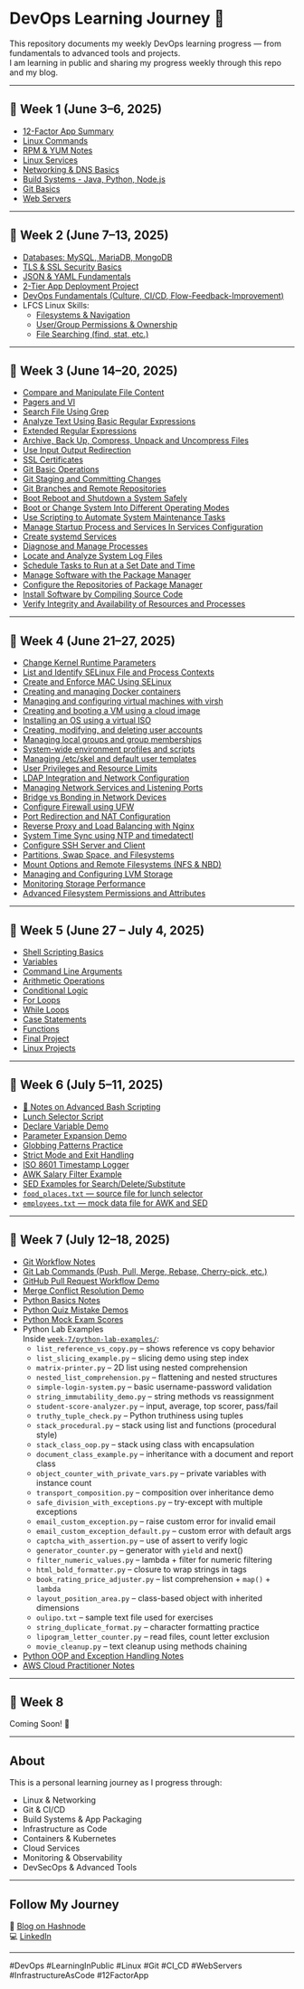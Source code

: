 # DevOps Learning Journey 🚀

This repository documents my weekly DevOps learning progress — from fundamentals to advanced tools and projects.  
I am learning in public and sharing my progress weekly through this repo and my blog.

---

## 📅 Week 1 (June 3–6, 2025)

- [12-Factor App Summary](week-1/12-factor-app-summary.md)
- [Linux Commands](week-1/linux-commands.md)
- [RPM & YUM Notes](week-1/rpm-yum-notes.md)
- [Linux Services](week-1/linux-services.md)
- [Networking & DNS Basics](week-1/networking-dns-basics.md)
- [Build Systems - Java, Python, Node.js](week-1/build-systems-java-python-node.md)
- [Git Basics](week-1/git-basics.md)
- [Web Servers](week-1/web-servers.md)

---

## 📅 Week 2 (June 7–13, 2025)
- [Databases: MySQL, MariaDB, MongoDB](week-2/databases.md)
- [TLS & SSL Security Basics](week-2/tls-ssl.md)
- [JSON & YAML Fundamentals](week-2/json-yaml-basic.md)
- [2-Tier App Deployment Project](week-2/2-tier-deployment.md)
- [DevOps Fundamentals (Culture, CI/CD, Flow-Feedback-Improvement)](week-2/devops-fundamentals.md)
- LFCS Linux Skills:
  - [Filesystems & Navigation](week-2/filesystems-and-navigation.md)
  - [User/Group Permissions & Ownership](week-2/user-groups-perms-ownership.md)
  - [File Searching (find, stat, etc.)](week-2/file-searching.md)

---

## 📅 Week 3 (June 14–20, 2025)
- [Compare and Manipulate File Content](week-3/comparing-manipulating-files.md)
- [Pagers and VI](week-3/pagers-vi.md)
- [Search File Using Grep](week-3/grep.md)
- [Analyze Text Using Basic Regular Expressions](week-3/basic-regex.md)
- [Extended Regular Expressions](week-3/extended-regex.md)
- [Archive, Back Up, Compress, Unpack and Uncompress Files](week-3/archive-compress-backup.md)
- [Use Input Output Redirection](week-3/input-output-redirection.md)
- [SSL Certificates](week-3/ssl-certificates.md)
- [Git Basic Operations](week-3/git-basics.md)
- [Git Staging and Committing Changes](week-3/git-staging-committing.md)
- [Git Branches and Remote Repositories](week-3/git-branches-remote-repositories.md)
- [Boot Reboot and Shutdown a System Safely](week-3/boot-reboot-shutdown.md)
- [Boot or Change System Into Different Operating Modes](week-3/operating-modes.md)
- [Use Scripting to Automate System Maintenance Tasks](week-3/scripting-to-automate.md)
- [Manage Startup Process and Services In Services Configuration](week-3/startup-process-services.md)
- [Create systemd Services](week-3/systemd-services.md)
- [Diagnose and Manage Processes](week-3/diagnose-manage-processes.md)
- [Locate and Analyze System Log Files](week-3/system-log-files.md)
- [Schedule Tasks to Run at a Set Date and Time](week-3/schedule-tasks.md)
- [Manage Software with the Package Manager](week-3/package-manager.md)
- [Configure the Repositories of Package Manager](week-3/configure-package-manager.md)
- [Install Software by Compiling Source Code](week-3/compiling-source-code.md)
- [Verify Integrity and Availability of Resources and Processes](week-3/verify-integrity-availability.md)
  
---
## 📅 Week 4 (June 21–27, 2025)

- [Change Kernel Runtime Parameters](week-4/kernel-parameters.md)
- [List and Identify SELinux File and Process Contexts](week-4/selinux-contexts.md)
- [Create and Enforce MAC Using SELinux](week-4/selinux-mac-enforcement.md)
- [Creating and managing Docker containers](week-4/containers.md)
- [Managing and configuring virtual machines with virsh](week-4/vms-basics.md)
- [Creating and booting a VM using a cloud image](week-4/vms-installation.md)
- [Installing an OS using a virtual ISO](week-4/vms-install-from-iso.md)
- [Creating, modifying, and deleting user accounts](week-4/user-management.md)
- [Managing local groups and group memberships](week-4/group-management.md)
- [System-wide environment profiles and scripts](week-4/env-management.md)
- [Managing /etc/skel and default user templates](week-4/template-env.md)
- [User Privileges and Resource Limits](week-4/user-privileges-resource-limits.md)
- [LDAP Integration and Network Configuration](week-4/ldap-network-config.md)
- [Managing Network Services and Listening Ports](week-4/network-services.md)
- [Bridge vs Bonding in Network Devices](week-4/bridge-vs-bonding.md)
- [Configure Firewall using UFW](week-4/firewall-ufw.md)
- [Port Redirection and NAT Configuration](week-4/port-redirection-nat.md)
- [Reverse Proxy and Load Balancing with Nginx](week-4/nginx-reverseproxy-loadbalancer.md)
- [System Time Sync using NTP and timedatectl](week-4/htp-time-sync.md)
- [Configure SSH Server and Client](week-4/ssh-server-client.md)
- [Partitions, Swap Space, and Filesystems](week-4/partitions-and-filesystems.md)
- [Mount Options and Remote Filesystems (NFS & NBD)](week-4/mount-options-and-remote-fs.md)
- [Managing and Configuring LVM Storage](week-4/lvm-storage.md)
- [Monitoring Storage Performance](week-4/storage-monitoring.md)
- [Advanced Filesystem Permissions and Attributes](week-4/advanced-fs-permissions.md)

---

## 📅 Week 5 (June 27 – July 4, 2025)

- [Shell Scripting Basics](week-5/basics)
- [Variables](week-5/variables)
- [Command Line Arguments](week-5/command-line-arguments)
- [Arithmetic Operations](week-5/arithmethic-operations)
- [Conditional Logic](week-5/conditional-logic)
- [For Loops](week-5/for-loops)
- [While Loops](week-5/while-loops)
- [Case Statements](week-5/case-statements)
- [Functions](week-5/functions)
- [Final Project](week-5/final-project)
- [Linux Projects](https://github.com/Anandhu97461/linux-projects)

---

## 📅 Week 6 (July 5–11, 2025)
- [📝 Notes on Advanced Bash Scripting](week-6/notes.md)
- [Lunch Selector Script](week-6/lunch_selector.sh)
- [Declare Variable Demo](week-6/declare_demo.sh)
- [Parameter Expansion Demo](week-6/parameter_expansion.sh)
- [Globbing Patterns Practice](week-6/globbing_patterns.sh)
- [Strict Mode and Exit Handling](week-6/strict_mode_demo.sh)
- [ISO 8601 Timestamp Logger](week-6/timestamp_logger.sh)
- [AWK Salary Filter Example](week-6/awk_salary_filter.sh)
- [SED Examples for Search/Delete/Substitute](week-6/sed_examples.sh)
- [`food_places.txt` — source file for lunch selector](week-6/food_places.txt)  
- [`employees.txt` — mock data file for AWK and SED](week-6/employees.txt)

---

## 📅 Week 7 (July 12–18, 2025)

- [Git Workflow Notes](week-7/git-workflow-notes.md)
- [Git Lab Commands (Push, Pull, Merge, Rebase, Cherry-pick, etc.)](week-7/git-lab-commands.md)
- [GitHub Pull Request Workflow Demo](week-7/git-pr-workflow-demo.md)
- [Merge Conflict Resolution Demo](week-7/merge-conflict-demo.txt)
- [Python Basics Notes](week-7/python-notes.md)
- [Python Quiz Mistake Demos](week-7/python-quiz-fails-demo.py)
- [Python Mock Exam Scores](week-7/python-mock-exam-scores.md)
- Python Lab Examples  
  Inside [`week-7/python-lab-examples/`](week-7/python-lab-examples/):  
    - `list_reference_vs_copy.py` – shows reference vs copy behavior  
    - `list_slicing_example.py` – slicing demo using step index  
    - `matrix-printer.py` – 2D list using nested comprehension  
    - `nested_list_comprehension.py` – flattening and nested structures  
    - `simple-login-system.py` – basic username-password validation  
    - `string_immutability_demo.py` – string methods vs reassignment  
    - `student-score-analyzer.py` – input, average, top scorer, pass/fail  
    - `truthy_tuple_check.py` – Python truthiness using tuples
    - `stack_procedural.py` – stack using list and functions (procedural style)  
    - `stack_class_oop.py` – stack using class with encapsulation  
    - `document_class_example.py` – inheritance with a document and report class  
    - `object_counter_with_private_vars.py` – private variables with instance count  
    - `transport_composition.py` – composition over inheritance demo  
    - `safe_division_with_exceptions.py` – try-except with multiple exceptions  
    - `email_custom_exception.py` – raise custom error for invalid email  
    - `email_custom_exception_default.py` – custom error with default args  
    - `captcha_with_assertion.py` – use of assert to verify logic  
    - `generator_counter.py` – generator with `yield` and next()  
    - `filter_numeric_values.py` – lambda + filter for numeric filtering  
    - `html_bold_formatter.py` – closure to wrap strings in tags  
    - `book_rating_price_adjuster.py` – list comprehension + `map()` + `lambda`  
    - `layout_position_area.py` – class-based object with inherited dimensions  
    - `oulipo.txt` – sample text file used for exercises  
    - `string_duplicate_format.py` – character formatting practice  
    - `lipogram_letter_counter.py` – read files, count letter exclusion  
    - `movie_cleanup.py` – text cleanup using methods chaining
- [Python OOP and Exception Handling Notes](week-7/python-oop-exception-notes.md)
- [AWS Cloud Practitioner Notes](week-7/aws-notes.md)

---

## 📅 Week 8
Coming Soon! 🚀

---


## About

This is a personal learning journey as I progress through:
- Linux & Networking
- Git & CI/CD
- Build Systems & App Packaging
- Infrastructure as Code
- Containers & Kubernetes
- Cloud Services
- Monitoring & Observability
- DevSecOps & Advanced Tools

---

## Follow My Journey

📗 [Blog on Hashnode](https://logs-of-devops.hashnode.dev/)  
💻 [LinkedIn](https://www.linkedin.com/in/anandhu-p-a-307771369/)

---

#DevOps #LearningInPublic #Linux #Git #CI_CD #WebServers #InfrastructureAsCode #12FactorApp
